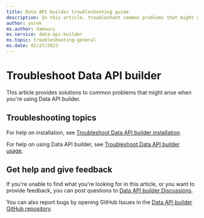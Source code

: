 ```yaml
---
title: Data API builder troubleshooting guide
description: In this article, troubleshoot common problems that might occur when you're installing or using Data API builder. 
author: yorek 
ms.author: damauri 
ms.service: data-api-builder 
ms.topic: troubleshooting-general 
ms.date: 02/27/2023 
---
```


# Troubleshoot Data API builder

This article provides solutions to common problems that might arise when you're using Data API builder.

## Troubleshooting topics

For help on installation, see [Troubleshoot Data API builder installation](troubleshoot-installation.md).

For help on using Data API builder, see [Troubleshoot Data API builder usage](troubleshoot-usage.md).

## Get help and give feedback

If you're unable to find what you're looking for in this article, or you want to provide feedback, you can post questions to [Data API builder Discussions](https://github.com/Azure/data-api-builder/discussions).

You can also report bugs by opening GitHub Issues in the [Data API builder GitHub repository](https://github.com/Azure/data-api-builder).
